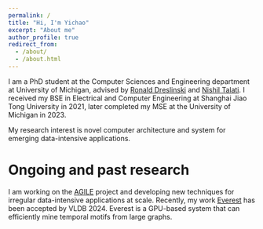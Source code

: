 ```yaml
---
permalink: /
title: "Hi, I'm Yichao"
excerpt: "About me"
author_profile: true
redirect_from: 
  - /about/
  - /about.html
---
```


I am a PhD student at the Computer Sciences and Engineering department at University of Michigan, advised by [Ronald Dreslinski](https://eecs.engin.umich.edu/people/dreslinski-ronald/) and [Nishil Talati](https://sites.google.com/site/nishiltalatipersonal/?pli=1). 
I received my BSE in Electrical and Computer Engineering at Shanghai Jiao Tong University in 2021, later completed my MSE at the University of Michigan in 2023. 

My research interest is novel computer architecture and system for emerging data-intensive applications.


Ongoing and past research
======
I am working on the [AGILE](https://www.iarpa.gov/research-programs/agile) project and developing new techniques for irregular data-intensive applications at scale.
Recently, my work [Everest](https://www.vldb.org/pvldb/volumes/17/paper/Everest%3A%20GPU-Accelerated%20System%20For%20Mining%20Temporal%20Motifs) has been accepted by VLDB 2024. 
Everest is a GPU-based system that can efficiently mine temporal motifs from large graphs.
